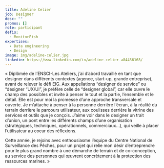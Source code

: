 ```yaml
---
title: Adeline Celier
job: Designer
desc: ""
promos: []
role: participant
defis:
  - MonitorFish
expertises:
  - Data engineering
  - Design
image: img/adeline-celier.jpg
linkedin: https://www.linkedin.com/in/adeline-celier-a84436168/
---
```


« Diplômée de l’ENSCI-Les Ateliers, j’ai d’abord travaillé en tant que designer dans différents contextes (agence, start-up, grande entreprise), avant de relever le défi EIG. Aux appellations “designer de service” ou “designer “UX/UI”, je préfère celle de “designer global”, car elle ouvre le champ des possibles et invite à penser le tout et la partie, l’ensemble et le détail. Elle est pour moi la promesse d’une approche transversale et ouverte. Je m’attache à penser à la personne derrière l’écran, à la réalité du terrain derrière le parcours utilisateur, aux coulisses derrière la vitrine des services et outils que je conçois. J’aime voir dans le designer un trait d’union, un pont entre les différents champs d’une organisation (stratégiques, techniques, opérationnels, commerciaux…), qui veille à placer l’utilisateur au coeur des réflexions.

Cette année, je rejoins avec enthousiasme l’équipe du Centre National de Surveillance des Pêches, pour un projet qui relie mon désir d’entreprendre pour le plus grand nombre à une démarche de terrain et de co-conception, au service des personnes qui œuvrent concrètement à la protection des ressources marines. »
